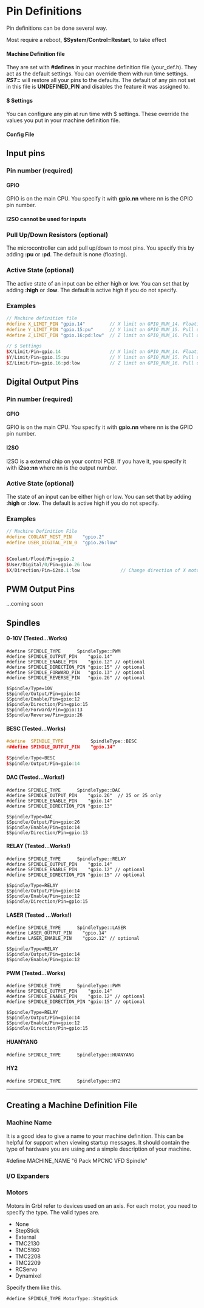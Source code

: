 # Pin Definitions

Pin definitions can be done several way.

Most require a reboot, **$System/Control=Restart**, to take effect

#### Machine Definition file

They are set with **#defines** in your machine definition file (your_def.h). They act as the default settings. You can override them with run time settings. **$RST=$** will restore all your pins to the defaults. The default of any pin not set in this file is **UNDEFINED_PIN** and disables the feature it was assigned to.

#### $ Settings

You can configure any pin at run time with $ settings. These override the values you put in your machine definition file.

#### Config File

## Input pins

### Pin number (required)

#### GPIO

GPIO is on the main CPU. You specify it with **gpio.nn** where nn is the GPIO pin number.

#### I2SO cannot be used for inputs

### Pull Up/Down Resistors (optional)

The microcontroller can add pull up/down to most pins. You specify this by adding **:pu** or **:pd**. The default is none (floating).

### Active State (optional)

The active state of an input can be either high or low. You can set that by adding **:high** or **:low**. The default is active high if you do not specify.

### Examples

```C++
// Machine definition file
#define	X_LIMIT_PIN	"gpio.14"         // X limit on GPIO_NUM_14. Floating, Active high
#define Y_LIMIT_PIN "gpio.15:pu"      // Y limit on GPIO_NUM_15. Pull up, Active ligh
#define Z_LIMIT_PIN "gpio.16:pd:low"  // Z limit on GPIO_NUM_16. Pull down, Active low

// $ Settings
$X/Limit/Pin=gpio.14     	          // X limit on GPIO_NUM_14. Floating, Active high
$Y/Limit/Pin=gpio.15:pu               // Y limit on GPIO_NUM_15. Pull up, Active ligh
$Z/Limit/Pin=gpio.16:pd:low           // Z limit on GPIO_NUM_16. Pull down, Active low
```

## Digital Output Pins

### Pin number (required)

#### GPIO

GPIO is on the main CPU. You specify it with **gpio.nn** where nn is the GPIO pin number.

#### I2SO

I2SO is a external chip on your control PCB. If you have it, you specify it with **i2so:nn** where nn is the output number.

### Active State (optional)

The state of an input can be either high or low. You can set that by adding **:high** or **:low**. The default is active high if you do not specify. 

### Examples

~~~C++
// Machine Definition File
#define	COOLANT_MIST_PIN	"gpio.2"
#define USER_DIGITAL_PIN_0  "gpio.26:low"


$Coolant/Flood/Pin=gpio.2
$User/Digital/0/Pin=gpio.26:low
$X/Direction/Pin=i2so.1:low               // Change direction of X motor
~~~

## PWM Output Pins

...coming soon

## Spindles



#### 0-10V (Tested...Works)

```
#define SPINDLE_TYPE      SpindleType::PWM
#define SPINDLE_OUTPUT_PIN    "gpio.14"
#define SPINDLE_ENABLE_PIN    "gpio.12" // optional
#define SPINDLE_DIRECTION_PIN "gpio:15" // optional
#define SPINDLE_FORWARD_PIN   "gpio.13" // optional
#define SPINDLE_REVERSE_PIN   "gpio.26" // optional

$Spindle/Type=10V
$Spindle/Output/Pin=gpio:14
$Spindle/Enable/Pin=gpio:12 
$Spindle/Direction/Pin=gpio:15
$Spindle/Forward/Pin=gpio:13
$Spindle/Reverse/Pin=gpio:26
```

#### BESC (Tested...Works)

```C++
#define  SPINDLE_TYPE          SpindleType::BESC
##define SPINDLE_OUTPUT_PIN    "gpio.14"

$Spindle/Type=BESC
$Spindle/Output/Pin=gpio:14
```

#### DAC (Tested...Works!)

```
#define SPINDLE_TYPE      SpindleType::DAC
#define SPINDLE_OUTPUT_PIN    "gpio.26"  // 25 or 25 only
#define SPINDLE_ENABLE_PIN    "gpio.14"
#define SPINDLE_DIRECTION_PIN "gpio:13"

$Spindle/Type=DAC
$Spindle/Output/Pin=gpio:26
$Spindle/Enable/Pin=gpio:14
$Spindle/Direction/Pin=gpio:13
```

#### RELAY (Tested...Works!)

```
#define SPINDLE_TYPE      SpindleType::RELAY
#define SPINDLE_OUTPUT_PIN    "gpio.14"
#define SPINDLE_ENABLE_PIN    "gpio.12" // optional
#define SPINDLE_DIRECTION_PIN "gpio:15" // optional

$Spindle/Type=RELAY
$Spindle/Output/Pin=gpio:14
$Spindle/Enable/Pin=gpio:12 
$Spindle/Direction/Pin=gpio:15
```

#### LASER (Tested ...Works!)

```
#define SPINDLE_TYPE      SpindleType::LASER
#define LASER_OUTPUT_PIN    "gpio.14"
#define LASER_ENABLE_PIN    "gpio.12" // optional

$Spindle/Type=RELAY
$Spindle/Output/Pin=gpio:14
$Spindle/Enable/Pin=gpio:12
```



#### PWM (Tested...Works)

```
#define SPINDLE_TYPE      SpindleType::PWM
#define SPINDLE_OUTPUT_PIN    "gpio.14"
#define SPINDLE_ENABLE_PIN    "gpio.12" // optional
#define SPINDLE_DIRECTION_PIN "gpio:15" // optional

$Spindle/Type=RELAY
$Spindle/Output/Pin=gpio:14
$Spindle/Enable/Pin=gpio:12 
$Spindle/Direction/Pin=gpio:15
```



#### HUANYANG 

```
#define SPINDLE_TYPE      SpindleType::HUANYANG
```



#### HY2

```
#define SPINDLE_TYPE      SpindleType::HY2
```



------

## Creating a Machine Definition File

### Machine Name

It is a good idea to give a name to your machine definition. This can be helpful for support when viewing startup messages. It should contain the type of hardware you are using and a simple description of your machine.

#define MACHINE_NAME "6 Pack MPCNC VFD Spindle"

### I/O Expanders

### Motors

Motors in Grbl refer to devices used on an axis. For each motor, you need to specify the type. The valid types are.

- None
- StepStick
- External
- TMC2130
- TMC5160
- TMC2208
- TMC2209
- RCServo
- Dynamixel

Specify them like this.

`#define SPINDLE_TYPE MotorType::StepStick`



